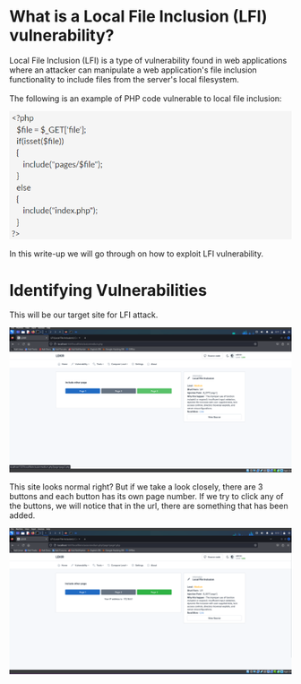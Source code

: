 # What is a Local File Inclusion (LFI) vulnerability?
Local File Inclusion (LFI) is a type of vulnerability found in web applications where an attacker can manipulate a web application's file inclusion functionality to include files from the server's local filesystem.
<br><br>
The following is an example of PHP code vulnerable to local file inclusion:

![image7](./img/image7.png)

In this write-up we will go through on how to exploit LFI vulnerability.

# Identifying Vulnerabilities
This will be our target site for LFI attack.

![image 1](./img/image1.png)

This site looks normal right? But if we take a look closely, there are 3 buttons and each button has its own page number. If we try to click any of the buttons, we will notice that in the url, there are something that has been added.

![image 2](./img/image2.png)
